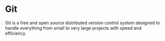 # Git 
Git is a free and open source distributed version control system designed to handle everything from small to very large projects with speed and efficiency.

